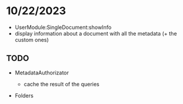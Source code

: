 # 10/22/2023
- UserModule:SingleDocument:showInfo
- display information about a document with all the metadata (+ the custom ones)

## TODO
- MetadataAuthorizator
    - cache the result of the queries

- Folders
